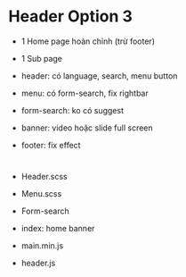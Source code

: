 # Header Option 3

- 1 Home page hoàn chỉnh (trừ footer)
- 1 Sub page

- header: có language, search, menu button
- menu: có form-search, fix rightbar
- form-search: ko có suggest

- banner: video hoặc slide full screen
- footer: fix effect
#
- Header.scss
- Menu.scss
- Form-search
- index: home banner

- main.min.js
- header.js
